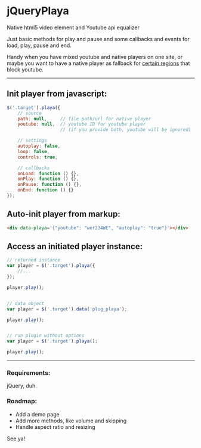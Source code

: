 # jQueryPlaya
Native html5 video element and Youtube api equalizer

Just basic methods for play and pause and some callbacks and events for load, play, pause and end.

Handy when you have mixed youtube and native players on one site, or maybe you want to have a native player as fallback for [certain regions](https://en.wikipedia.org/wiki/Censorship_of_YouTube) that block youtube.

---

## Init player from javascript:

```js
$('.target').playa({
	// source
	path: null,		// file path/url for native player
	youtube: null,	// youtube ID for youtube player
					// (if you provide both, youtube will be ignored)

	// settings
	autoplay: false,
	loop: false,
	controls: true,

	// callbacks
	onLoad: function () {},
	onPlay: function () {},
	onPause: function () {},
	onEnd: function () {}
});
```

## Auto-init player from markup:
```html
<div data-playa='{"youtube": "wer234WE", "autoplay": "true"}'></div>
```

## Access an initiated player instance:

```js
// returned instance
var player = $('.target').playa({
	//...
});

player.play();


// data object
var player = $('.target').data('plug_playa');

player.play();


// run plugin without options
var player = $('.target').playa();

player.play();

```

---

### Requirements:
jQuery, duh.

### Roadmap:
* Add a demo page
* Add more methods, like volume and skipping
* Handle aspect ratio and resizing

See ya!





